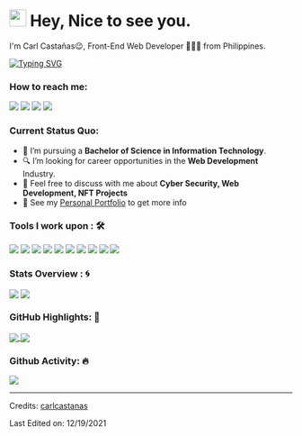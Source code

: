 <h1><img src="https://emojis.slackmojis.com/emojis/images/1531849430/4246/blob-sunglasses.gif?1531849430" width="30"/> Hey, Nice to see you.</h1>

I'm Carl Castañas😉, Front-End Web Developer 👨🏻‍💻 from Philippines. 

[![Typing SVG](https://readme-typing-svg.herokuapp.com?color=%2349F707&lines=I'm+Carl+Casta%C3%B1as%2C+20+years+old;Front-end+Web+Developer;Cyber+Security+Specialist)](https://git.io/typing-svg)

### How to reach me: 
<a href="mailto: carlandrewcastanas55@gmail.com">
<img src="https://img.shields.io/badge/-carlandrewcastanas55%40gmail.com-7B83EB?&style=for-the-badge&logo=Microsoft-outlook&logoColor=white" ></a>  <a  href="https://www.instagram.com/billpwchan/">   <img src="https://img.shields.io/badge/@billpwchan_-%23E4405F.svg?&style=for-the-badge&logo=instagram&logoColor=white"></a>  <a href="https://www.linkedin.com/in/carlcastanas/"><img src="https://img.shields.io/badge/billpwchan-%230077B5.svg?&style=for-the-badge&logo=linkedin&logoColor=white" ></a>  <a  href="https://www.carlcastanas.netlify.app/"><img src="https://img.shields.io/badge/billpwchan.com-%2312100E.svg?&style=for-the-badge&logo=safari&logoColor=white"></a>

### Current Status Quo:

- 💼 I’m pursuing a <strong>Bachelor of Science in Information Technology</strong>.
- 🔍 I’m looking for career opportunities in the <strong>Web Development</strong> Industry.
- 💬 Feel free to discuss with me about <strong>Cyber Security, Web Development, NFT Projects</strong>
- 👀 See my [Personal Portfolio](https://www.carlcastanas.github.io/portfolio) to get more info

### Tools I work upon : 🛠

<img src="https://img.shields.io/badge/html5%20-%23E00033.svg?&style=for-the-badge&logo=html5&logoColor=white">   
<img src="https://img.shields.io/badge/css3%20-%2314354C.svg?&style=for-the-badge&logo=css3&logoColor=white">   
<img src="https://img.shields.io/badge/javascript%20-%23323330.svg?&style=for-the-badge&logo=javascript&logoColor=%23F7DF1E">   
<img src="https://img.shields.io/badge/PHP%20-%23777BB4.svg?&style=for-the-badge&logo=php&logoColor=white">   
<img src="https://img.shields.io/badge/react.js%20-%2314354C.svg?&style=for-the-badge&logo=react&logoColor=white"> 
<img src="https://img.shields.io/badge/Angular%20-%23DD0031.svg?&style=for-the-badge&logo=angular&logoColor=white">      
<img src="https://img.shields.io/badge/node.js%20-%23008CC1.svg?&style=for-the-badge&logo=node.js&logoColor=white"> 
<img src="https://img.shields.io/badge/mongodb%20-%2347A248svg?&style=for-the-badge&logo=mongodb&logoColor=white">   
<img src="https://img.shields.io/badge/git%20-%23F05032.svg?&style=for-the-badge&logo=git&logoColor=white"/>   
<img src="http://img.shields.io/badge/-VS%20Code-000000?style=for-the-badge&logo=Visual-studio-code&logoColor=blue"> 

### Stats Overview : :cyclone:
<img align="center" src="https://github-readme-stats.vercel.app/api?username=carlcastanas&show_icons=true&count_private=true&hide=stars&include_all_commits=false&theme=material-palenight" />
<img align="center" src="https://github-profile-trophy.vercel.app/?username=carlcastanas&theme=dracula&no-bg=true&row=1"/>


### GitHub Highlights: :blossom:
<a href="">
  <img align="center" src="https://github-readme-stats.vercel.app/api/top-langs/?username=carlcastanas&langs_count=8&layout=compact&theme=material-palenight&hide=html,Tcl" />
</a>
<a href="">
  <img align="center" src="https://github-readme-streak-stats.herokuapp.com/?user=carlcastanas&theme=material-palenight"/>
</a>

### Github Activity: 🔥 
<img align="center" src="https://activity-graph.herokuapp.com/graph?username=carlcastanas&theme=dracula&color=B994E6&bg_color=2B2D3D" />


-----
Credits: [carlcastanas](https://github.com/carlcastanas)

Last Edited on: 12/19/2021
